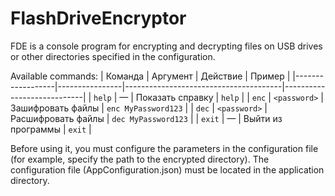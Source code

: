 # FlashDriveEncryptor

FDE is a console program for encrypting and decrypting files on USB drives or other directories specified in the configuration.

Available сommands:
| Команда          | Аргумент       | Действие                              | Пример                     |
|------------------|----------------|---------------------------------------|----------------------------|
| `help`           | —              | Показать справку                      | `help`                     |
| `enc`            | `<password>`   | Зашифровать файлы                     | `enc MyPassword123`        |
| `dec`            | `<password>`   | Расшифровать файлы                    | `dec MyPassword123`        |
| `exit`           | —              | Выйти из программы                    | `exit`                     |

Before using it, you must configure the parameters in the configuration file (for example, specify the path to the encrypted directory). The configuration file (AppConfiguration.json) must be located in the application directory.
